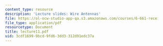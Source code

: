 ```yaml
---
content_type: resource
description: 'Lecture slides: Wire Antennas'
file: https://ol-ocw-studio-app-qa.s3.amazonaws.com/courses/6-661-receivers-antennas-and-signals-spring-2003/3cdf16999bcd9fd63dd3312d91edc37a_lecture11.pdf
file_type: application/pdf
resourcetype: Document
title: lecture11.pdf
uid: 3cdf1699-9bcd-9fd6-3dd3-312d91edc37a
---
```

